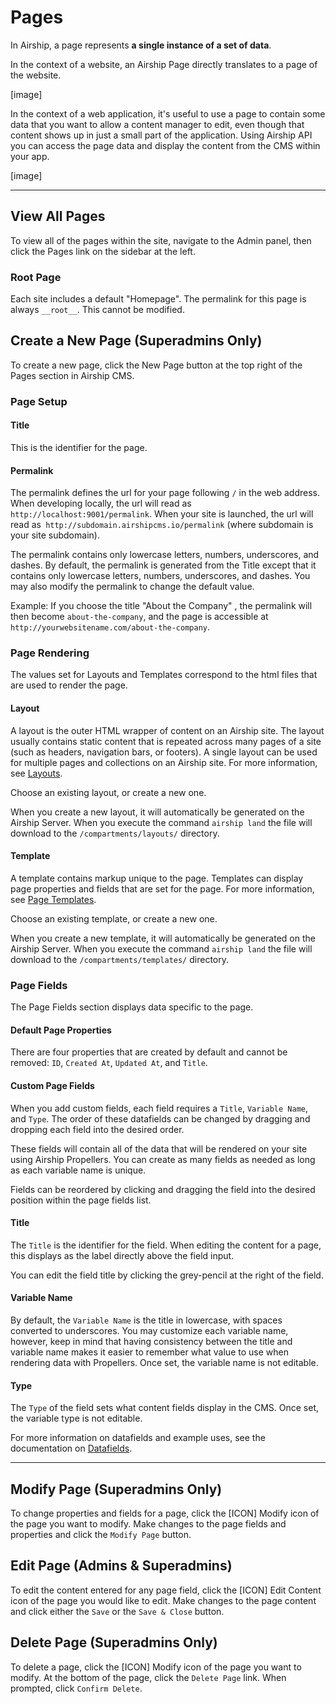 # Pages
In Airship, a page represents **a single instance of a set of data**. 

In the context of a website, an Airship Page directly translates to a page of the website. 

[image] 

In the context of a web application, it's useful to use a page to contain some data that you want to allow a content manager to edit, even though that content shows up in just a small part of the application. Using Airship API you can access the page data and display the content from the CMS within your app. 

[image] 

---

## View All Pages
To view all of the pages within the site, navigate to the Admin panel, then click the Pages link on the sidebar at the left. 

### Root Page
Each site includes a default "Homepage". The permalink for this page is always `__root__`. This cannot be modified. 

## Create a New Page (Superadmins Only)
To create a new page, click the New Page button at the top right of the Pages section in Airship CMS. 

### Page Setup

#### Title
This is the identifier for the page.

#### Permalink
The permalink defines the url for your page following `/` in the web address. When developing locally, the url will read as `http://localhost:9001/permalink`. When your site is launched, the url will read as` http://subdomain.airshipcms.io/permalink` (where subdomain is your site subdomain).

The permalink contains only lowercase letters, numbers, underscores, and dashes. By default, the permalink is generated from the Title except that it contains only lowercase letters, numbers, underscores, and dashes. You may also modify the permalink to change the default value. 

Example:
If you choose the title "About the Company" , the permalink will then become `about-the-company`, and the page is accessible at `http://yourwebsitename.com/about-the-company`.

### Page Rendering
The values set for Layouts and Templates correspond to the html files that are used to render the page.

#### Layout
A layout is the outer HTML wrapper of content on an Airship site. The layout usually contains static content that is repeated across many pages of a site (such as headers, navigation bars, or footers). A single layout can be used for multiple pages and collections on an Airship site. For more information, see [Layouts](/documentation/view/layouts).

Choose an existing layout, or create a new one.

When you create a new layout, it will automatically be generated on the Airship Server. When you execute the command `airship land` the file will download to the `/compartments/layouts/` directory.

#### Template
A template contains markup unique to the page. Templates can display page properties and fields that are set for the page. For more information, see [Page Templates](/documentation/view/page-templates).

Choose an existing template, or create a new one.

When you create a new template, it will automatically be generated on the Airship Server. When you execute the command `airship land` the file will download to the `/compartments/templates/` directory.

### Page Fields
The Page Fields section displays data specific to the page. 

#### Default Page Properties
There are four properties that are created by default and cannot be removed: `ID`, `Created At`, `Updated At`, and `Title`.

#### Custom Page Fields
When you add custom fields, each field requires a `Title`, `Variable Name`, and `Type`. The order of these datafields can be changed by dragging and dropping each field into the desired order.

These fields will contain all of the data that will be rendered on your site using Airship Propellers. You can create as many fields as needed as long as each variable name is unique.

Fields can be reordered by clicking and dragging the field into the desired position within the page fields list.

#### Title
The `Title` is the identifier for the field. When editing the content for a page, this displays as the label directly above the field input.

You can edit the field title by clicking the grey-pencil at the right of the field. 

#### Variable Name
By default, the `Variable Name` is the title in lowercase, with spaces converted to underscores. You may customize each variable name, however, keep in mind that having consistency between the title and variable name makes it easier to remember what value to use when rendering data with Propellers. Once set, the variable name is not editable.

#### Type
The `Type` of the field sets what content fields display in the CMS. Once set, the variable type is not editable.

For more information on datafields and example uses, see the documentation on [Datafields](/documentation/view/datafields).

---

## Modify Page (Superadmins Only)
To change properties and fields for a page, click the [ICON] Modify icon of the page you want to modify. 
Make changes to the page fields and properties and click the `Modify Page` button.

## Edit Page (Admins & Superadmins)
To edit the content entered for any page field, click the [ICON] Edit Content icon of the page you would like to edit.
Make changes to the page content and click either the `Save` or the `Save & Close` button.

## Delete Page (Superadmins Only)
To delete a page, click the [ICON] Modify icon of the page you want to modify. 
At the bottom of the page, click the `Delete Page` link. When prompted, click `Confirm Delete`.
